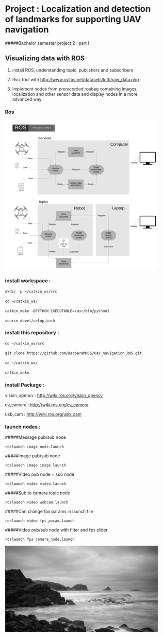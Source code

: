 # Project : Localization and detection of landmarks for supporting UAV navigation

#####Bachelor semester project 2 : part I

## Visualizing data with ROS

1. install ROS, understanding topic, publishers and subscribers

2. Rviz tool with http://www.cvlibs.net/datasets/kitti/raw_data.php

3. Implement nodes from prerecorded rosbag containing images, localization and other sensor data and display nodes in a more advanced way.

### Ros

<img src="media/ROS_diagram_1.png" width="1080">
          
### install workspace :

```
mkdir -p ~/catkin_ws/src

cd ~/catkin_ws/

catkin_make -DPYTHON_EXECUTABLE=/usr/bin/python3

source devel/setup.bash
```

### install this repository :
```
cd ~/catkin_ws/src

git clone https://github.com/BarbaraMMCS/UAV_navigation_ROS.git

cd ~/catkin_ws/

catkin_make

```
### install Package : 

vision_opencv : http://wiki.ros.org/vision_opencv

cv_camera : http://wiki.ros.org/cv_camera

usb_cam : http://wiki.ros.org/usb_cam

### launch nodes :

#####Message pub/sub node
```
roslaunch image node.launch
```
#####Image pub/sub node
```
roslaunch image image.launch
```
#####Video pub node + sub node
```
roslaunch video video.launch
```
#####Sub to camera topic node
```
roslaunch video webcam.launch
```
#####Can change fps params in launch file
```
roslaunch video fps_param.launch
```
#####Video pub/sub node with filter and fps slider 
```
roslaunch fps camera_node.launch
```
<img src="media/new_save.png">

